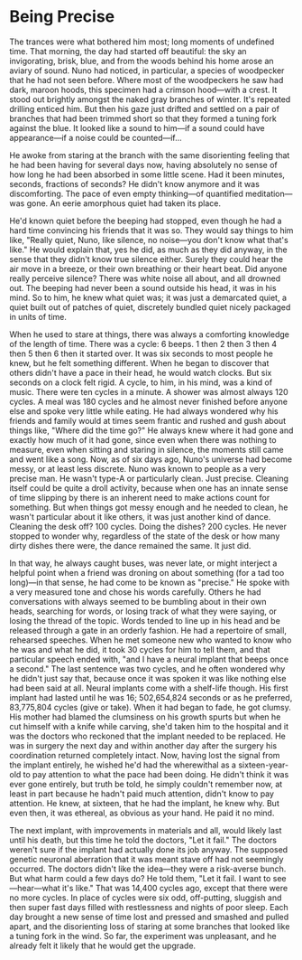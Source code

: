 
# Being Precise

The trances were what bothered him most; long moments of undefined time. That morning, the day had started off beautiful: the sky an invigorating, brisk, blue, and from the woods behind his home arose an aviary of sound. Nuno had noticed, in particular, a species of woodpecker that he had not seen before. Where most of the woodpeckers he saw had dark, maroon hoods, this specimen had a crimson hood—with a crest. It stood out brightly amongst the naked gray branches of winter. It's repeated drilling enticed him. But then his gaze just drifted and settled on a pair of branches that had been trimmed short so that they formed a tuning fork against the blue. It looked like a sound to him—if a sound could have appearance—if a noise could be counted—if...

He awoke from staring at the branch with the same disorienting feeling that he had been having for several days now, having absolutely no sense of how long he had been absorbed in some little scene. Had it been minutes, seconds, fractions of seconds? He didn't know anymore and it was discomforting. The pace of even empty thinking—of quantified meditation—was gone. An eerie amorphous quiet had taken its place.

He'd known quiet before the beeping had stopped, even though he had a hard time convincing his friends that it was so. They would say things to him like, "Really quiet, Nuno, like silence, no noise—you don't know what that's like." He would explain that, yes he did, as much as they did anyway, in the sense that they didn't know true silence either. Surely they could hear the air move in a breeze, or their own breathing or their heart beat. Did anyone really perceive silence? There was white noise all about, and all drowned out. The beeping had never been a sound outside his head, it was in his mind. So to him, he knew what quiet was; it was just a demarcated quiet, a quiet built out of patches of quiet, discretely bundled quiet nicely packaged in units of time.

When he used to stare at things, there was always a comforting knowledge of the length of time. There was a cycle: 6 beeps. 1 then 2 then 3 then 4 then 5 then 6 then it started over. It was six seconds to most people he knew, but he felt something different. When he began to discover that others didn't have a pace in their head, he would watch clocks. But six seconds on a clock felt rigid. A cycle, to him, in his mind, was a kind of music. There were ten cycles in a minute. A shower was almost always 120 cycles. A meal was 180 cycles and he almost never finished before anyone else and spoke very little while eating. He had always wondered why his friends and family would at times seem frantic and rushed and gush about things like, "Where did the time go?" He always knew where it had gone and exactly how much of it had gone, since even when there was nothing to measure, even when sitting and staring in silence, the moments still came and went like a song. Now, as of six days ago, Nuno's universe had become messy, or at least less discrete.
Nuno was known to people as a very precise man. He wasn't type-A or particularly clean. Just precise. Cleaning itself could be quite a droll activity, because when one has an innate sense of time slipping by there is an inherent need to make actions count for something. But when things got messy enough and he needed to clean, he wasn't particular about it like others, it was just another kind of dance. Cleaning the desk off? 100 cycles. Doing the dishes? 200 cycles. He never stopped to wonder why, regardless of the state of the desk or how many dirty dishes there were, the dance remained the same. It just did.

In that way, he always caught buses, was never late, or might interject a helpful point when a friend was droning on about something (for a tad too long)—in that sense, he had come to be known as "precise." He spoke with a very measured tone and chose his words carefully. Others he had conversations with always seemed to be bumbling about in their own heads, searching for words, or losing track of what they were saying, or losing the thread of the topic. Words tended to line up in his head and be released through a gate in an orderly fashion. He had a repertoire of small, rehearsed speeches. When he met someone new who wanted to know who he was and what he did, it took 30 cycles for him to tell them, and that particular speech ended with, "and I have a neural implant that beeps once a second." The last sentence was two cycles, and he often wondered why he didn't just say that, because once it was spoken it was like nothing else had been said at all.
Neural implants come with a shelf-life though. His first implant had lasted until he was 16; 502,654,824 seconds or as he preferred, 83,775,804 cycles (give or take). When it had began to fade, he got clumsy. His mother had blamed the clumsiness on his growth spurts but when he cut himself with a knife while carving, she'd taken him to the hospital and it was the doctors who reckoned that the implant needed to be replaced. He was in surgery the next day and within another day after the surgery his coordination returned completely intact. Now, having lost the signal from the implant entirely, he wished he'd had the wherewithal as a sixteen-year-old to pay attention to what the pace had been doing. He didn't think it was ever gone entirely, but truth be told, he simply couldn't remember now, at least in part because he hadn't paid much attention, didn't know to pay attention. He knew, at sixteen, that he had the implant, he knew why. But even then, it was ethereal, as obvious as your hand. He paid it no mind.

The next implant, with improvements in materials and all, would likely last until his death, but this time he told the doctors, "Let it fail." The doctors weren't sure if the implant had actually done its job anyway. The supposed genetic neuronal aberration that it was meant stave off had not seemingly occurred. The doctors didn't like the idea—they were a risk-averse bunch. But what harm could a few days do? He told them, "Let it fail. I want to see—hear—what it's like." That was 14,400 cycles ago, except that there were no more cycles. In place of cycles were six odd, off-putting, sluggish and then super fast days filled with restlessness and nights of poor sleep. Each day brought a new sense of time lost and pressed and smashed and pulled apart, and the disorienting loss of staring at some branches that looked like a tuning fork in the wind. So far, the experiment was unpleasant, and he already felt it likely that he would get the upgrade.